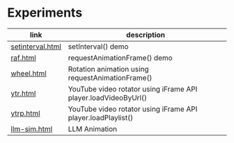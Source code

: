 # Experiments

| link                                                                          |   description                                                    |
|-------------------------------------------------------------------------------|------------------------------------------------------------------|
| [setinterval.html](https://amirlogic.github.io/experiments/setinterval.html)  | setInterval() demo                                               |
| [raf.html](https://amirlogic.github.io/experiments/raf.html)                  | requestAnimationFrame() demo                                     |
| [wheel.html](https://amirlogic.github.io/experiments/wheel.html)              | Rotation animation using requestAnimationFrame()                 |
| [ytr.html](https://amirlogic.github.io/experiments/ytr.html)                  | YouTube video rotator using iFrame API player.loadVideoByUrl()   |
| [ytrp.html](https://amirlogic.github.io/experiments/ytrp.html)                | YouTube video rotator using iFrame API player.loadPlaylist()     |
| [llm-sim.html](https://amirlogic.github.io/experiments/llm-sim.html)          | LLM Animation                                                    |


